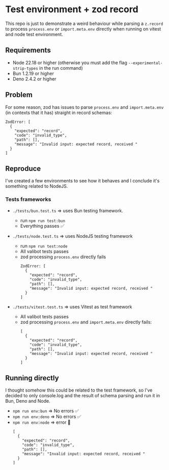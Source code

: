 # Test environment + zod record

This repo is just to demonstrate a weird behaviour while parsing a `z.record` to process `process.env` or `import.meta.env` directly when running on vitest and node test environment.

## Requirements

- Node 22.18 or higher (otherwise you must add the flag `--experimental-strip-types` in the run command)
- Bun 1.2.19 or higher
- Deno 2.4.2 or higher

## Problem

For some reason, zod has issues to parse `process.env` and `import.meta.env` (in contexts that it has) straight in record schemas:

```
ZodError: [
  {
    "expected": "record",
    "code": "invalid_type",
    "path": [],
    "message": "Invalid input: expected record, received "
  }
]
```

## Reproduce

I've created a few environments to see how it behaves and I conclude it's something related to NodeJS.

### Tests frameworks

- `./tests/bun.test.ts` => uses Bun testing framework.
  - run `npm run test:bun`
  - Everything passes ✅

- `./tests/node.test.ts` => uses NodeJS testing framework
  - run `npm run test:node`
  - All valibot tests passes
  - zod processing `process.env` directly fails
    ```
    ZodError: [
      {
        "expected": "record",
        "code": "invalid_type",
        "path": [],
        "message": "Invalid input: expected record, received "
      }
    ]
    ```
- `./tests/vitest.test.ts` => uses Vitest as test framework
  - All valibot tests passes
  - zod processing `process.env` and `import.meta.env` directly fails:
    ```
    [
      {
        "expected": "record",
        "code": "invalid_type",
        "path": [],
        "message": "Invalid input: expected record, received "
      }
    ]
    ```

## Running directly

I thought somehow this could be related to the test framework, so I've decided to only console.log and the result of schema parsing and run it in Bun, Deno and Node.

- `npm run env:bun` => No errors ✅
- `npm run env:deno` => No errors ✅
- `npm run env:node` => error 🔴
  ```
  [
    {
      "expected": "record",
      "code": "invalid_type",
      "path": [],
      "message": "Invalid input: expected record, received "
    }
  ]
  ```
